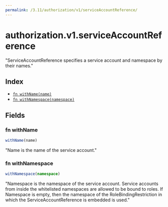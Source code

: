 ```yaml
---
permalink: /3.11/authorization/v1/serviceAccountReference/
---
```


# authorization.v1.serviceAccountReference

"ServiceAccountReference specifies a service account and namespace by their names."

## Index

* [`fn withName(name)`](#fn-withname)
* [`fn withNamespace(namespace)`](#fn-withnamespace)

## Fields

### fn withName

```ts
withName(name)
```

"Name is the name of the service account."

### fn withNamespace

```ts
withNamespace(namespace)
```

"Namespace is the namespace of the service account.  Service accounts from inside the whitelisted namespaces are allowed to be bound to roles.  If Namespace is empty, then the namespace of the RoleBindingRestriction in which the ServiceAccountReference is embedded is used."